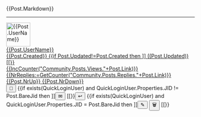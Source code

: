 ﻿<div id="{{Post.ObjectId}}">
<div id="Content{{Post.ObjectId}}">

{{Post.Markdown}}

</div>
<hr/>
<div class='footer'>
<a href="/Community/Author/{{Post.UserId}}">
<img alt='{{Post.UserName}}' with='64' height='64' src='{{Post.AvatarUrl}}?Width=64&Height=64'/>
<div class='authorInfo'>
<span class='author'>{{Post.UserName}}</span>
<br/>
<span class='created'>{{Post.Created}}</span>
{{if Post.Updated!=Post.Created then ]]
<span class='updated'>((Post.Updated))</span>[[}}
<br/>
<span class='views'>{{IncCounter("Community.Posts.Views."+Post.Link)}}</span>
<span class='replies' onclick="LoadPostReplies('{{Post.Link}}','{{Post.ObjectId}}');event.preventDefault()">{{NrReplies:=GetCounter("Community.Posts.Replies."+Post.Link)}}</span>
<span class='upvotes' id="up{{Post.ObjectId}}" onclick="{{exists(QuickLoginUser) ? ]]VotePost('((Post.ObjectId))',true)[[ : ]]DoLogin()[[}};event.preventDefault()">{{Post.NrUp}}</span>
<span class='downvotes' id="down{{Post.ObjectId}}" onclick="{{exists(QuickLoginUser) ? ]]VotePost('((Post.ObjectId))',false)[[ : ]]DoLogin()[[}};event.preventDefault()">{{Post.NrDown}}</span>
</div></a>
<div class="toolbar">
<button type="button" onclick="OpenLink('/Community/Post/{{Post.Link}}')" title="Direct link to page." class="unicodeChar">🔗</button>
{{if exists(QuickLoginUser) and QuickLoginUser.Properties.JID != Post.BareJid then ]]<button type="button" onclick="OpenLink('/Community/Message.md?PLink=((Post.Link))')" title="Send Private Message to author." class="unicodeChar">✉</button>
[[}}<button type="button" onclick="OpenLink('/Community/ReplyToPost.md?PLink={{Post.Link}}')" title="Write a public response to the post." class="unicodeChar">↩</button>
{{if exists(QuickLoginUser) and QuickLoginUser.Properties.JID = Post.BareJid then ]]<button type="button" onclick="EditPost('((Post.ObjectId))')" title="Edit the post." class="unicodeChar">✎</button>
<button type="button" onclick="DeletePost('((Post.Link))')" title="Delete post." class="unicodeChar negButton">🗑</button>
[[}}
</div>
</div>
<div id="editor{{Post.ObjectId}}"></div>
<div id="replies{{Post.ObjectId}}"></div>
</div>
